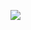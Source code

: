 [![](https://regnerated-logos.sfo3.digitaloceanspaces.com/btc/pay.svg)](https://pmt.btcpay.network/api/v1/invoices?storeId=6zg1zwxSaX4LfDvcwbqaTtUyGWAgku3WVSWViBzeBs4z&currency=USD)
